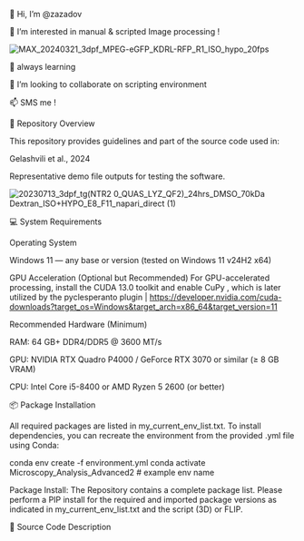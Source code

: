 👋 Hi, I’m @zazadov

👀 I’m interested in manual & scripted Image processing !

![MAX_20240321_3dpf_MPEG-eGFP_KDRL-RFP_R1_ISO_hypo_20fps](https://github.com/user-attachments/assets/c0b7174b-b8ad-4be3-9d58-4ed77b5aedae)










🌱 always learning

💞️ I’m looking to collaborate on scripting environment


📫 SMS me !


🧭 Repository Overview

This repository provides guidelines and part of the source code used in:

Gelashvili et al., 2024

Representative demo file outputs for testing the software.















![20230713_3dpf_tg(NTR2 0_QUAS_LYZ_QF2)_24hrs_DMSO_70kDa Dextran_ISO+HYPO_E8_F11_napari_direct (1)](https://github.com/user-attachments/assets/5d222315-1dc8-4cf0-b4d5-50b955f3ca08)
















💻 System Requirements

Operating System

Windows 11 — any base or version (tested on Windows 11 v24H2 x64)

GPU Acceleration (Optional but Recommended) For GPU-accelerated processing, install the CUDA 13.0 toolkit and enable CuPy , which is later utilized by the pyclesperanto plugin | https://developer.nvidia.com/cuda-downloads?target_os=Windows&target_arch=x86_64&target_version=11

Recommended Hardware (Minimum)

RAM: 64 GB+ DDR4/DDR5 @ 3600 MT/s

GPU: NVIDIA RTX Quadro P4000 / GeForce RTX 3070 or similar (≥ 8 GB VRAM)

CPU: Intel Core i5-8400 or AMD Ryzen 5 2600 (or better)

📦 Package Installation

All required packages are listed in my_current_env_list.txt. To install dependencies, you can recreate the environment from the provided .yml file using Conda:

conda env create -f environment.yml conda activate Microscopy_Analysis_Advanced2 # example env name

Package Install: The Repository contains a complete package list. Please perform a PIP install for the required and imported package versions as indicated in my_current_env_list.txt and the script (3D) or FLIP.

🧰 Source Code Description

<!---
zazadovv/zazadovv is a ✨ special ✨ repository because its `README.md` (this file) appears on your GitHub profile.
You can click the Preview link to take a look at your changes.
--->
